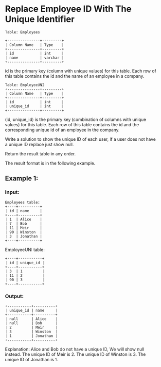# Replace Employee ID With The Unique Identifier
```
Table: Employees

+---------------+---------+
| Column Name   | Type    |
+---------------+---------+
| id            | int     |
| name          | varchar |
+---------------+---------+
```
id is the primary key (column with unique values) for this table.
Each row of this table contains the id and the name of an employee in a company.
 

```
Table: EmployeeUNI
+---------------+---------+
| Column Name   | Type    |
+---------------+---------+
| id            | int     |
| unique_id     | int     |
+---------------+---------+
```
(id, unique_id) is the primary key (combination of columns with unique values) for this table.
Each row of this table contains the id and the corresponding unique id of an employee in the company.
 

Write a solution to show the unique ID of each user, If a user does not have a unique ID replace just show null.

Return the result table in any order.

The result format is in the following example.

 

## Example 1:

### Input: 
```
Employees table:
+----+----------+
| id | name     |
+----+----------+
| 1  | Alice    |
| 7  | Bob      |
| 11 | Meir     |
| 90 | Winston  |
| 3  | Jonathan |
+----+----------+
```
EmployeeUNI table:
```
+----+-----------+
| id | unique_id |
+----+-----------+
| 3  | 1         |
| 11 | 2         |
| 90 | 3         |
+----+-----------+
```
### Output: 
```
+-----------+----------+
| unique_id | name     |
+-----------+----------+
| null      | Alice    |
| null      | Bob      |
| 2         | Meir     |
| 3         | Winston  |
| 1         | Jonathan |
+-----------+----------+
```
Explanation: 
Alice and Bob do not have a unique ID, We will show null instead.
The unique ID of Meir is 2.
The unique ID of Winston is 3.
The unique ID of Jonathan is 1.
